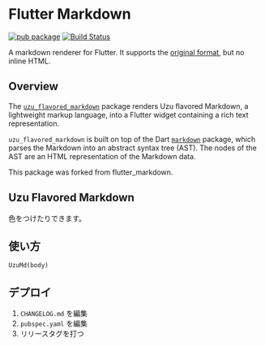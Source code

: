 # Flutter Markdown

[![pub package](https://img.shields.io/pub/v/uzu_flavored_markdown.svg)](https://pub.dartlang.org/packages/uzu_flavored_markdown)
[![Build Status](https://github.com/uzuPJ/uzu_flavored_markdown/workflows/test/badge.svg)](https://github.com/uzuPJ/uzu_flavored_markdown/actions?workflow=test)

A markdown renderer for Flutter. It supports the
[original format](https://daringfireball.net/projects/markdown/), but no inline HTML.

## Overview

The [`uzu_flavored_markdown`](https://pub.dev/packages/uzu_flavored_markdown) package
renders Uzu flavored Markdown, a lightweight markup language, into a Flutter widget
containing a rich text representation.

`uzu_flavored_markdown` is built on top of the Dart
[`markdown`](https://pub.dev/packages/markdown) package, which parses
the Markdown into an abstract syntax tree (AST). The nodes of the AST are an
HTML representation of the Markdown data.

This package was forked from flutter_markdown.

## Uzu Flavored Markdown

色をつけたりできます。

## 使い方

```
UzuMd(body)
```

## デプロイ

1. `CHANGELOG.md` を編集
2. `pubspec.yaml` を編集
3. リリースタグを打つ
